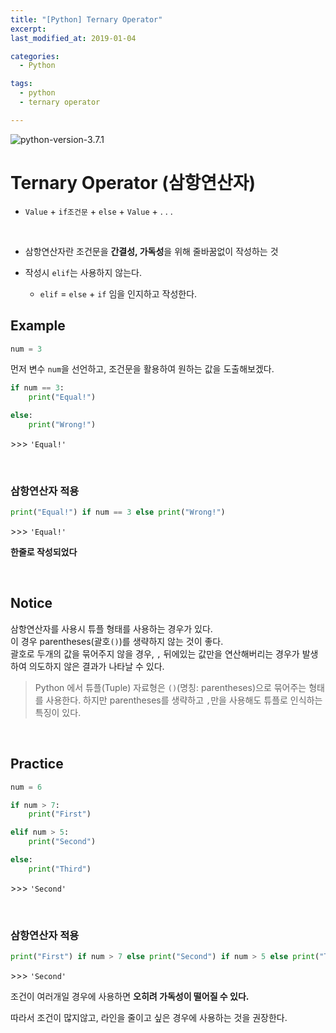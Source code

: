```yaml
---
title: "[Python] Ternary Operator"
excerpt: 
last_modified_at: 2019-01-04

categories:
  - Python

tags:
  - python
  - ternary operator

---
```


![python-version-3.7.1](https://img.shields.io/badge/python-v3.7.1-blue.svg)

# Ternary Operator (삼항연산자)

- `Value` + `if조건문` + `else` + `Value` + . . .

<br>

- 삼항연산자란 조건문을 **간결성, 가독성**을 위해 줄바꿈없이 작성하는 것

- 작성시 `elif`는 사용하지 않는다.
  - `elif` = `else` + `if` 임을 인지하고 작성한다.

## Example

```python
num = 3
```

먼저 변수 `num`을 선언하고, 조건문을 활용하여 원하는 값을 도출해보겠다.

```python
if num == 3:
    print("Equal!")

else:
    print("Wrong!")
```
\>\>\> `'Equal!'`  

<br>

### 삼항연산자 적용

```python
print("Equal!") if num == 3 else print("Wrong!")
```
\>\>\> `'Equal!'`  

**한줄로 작성되었다**

<br>

## Notice

삼항연산자를 사용시 튜플 형태를 사용하는 경우가 있다.  
이 경우 parentheses(괄호`()`)를 생략하지 않는 것이 좋다.  
괄호로 두개의 값을 묶어주지 않을 경우, `,` 뒤에있는 값만을 연산해버리는 경우가 발생하여 의도하지 않은 결과가 나타날 수 있다.  
  
> Python 에서 튜플(Tuple) 자료형은 `()`(명칭: parentheses)으로 묶어주는 형태를 사용한다. 하지만 parentheses를 생략하고 `,`만을 사용해도 튜플로 인식하는 특징이 있다.

<br>

## Practice

```python
num = 6

if num > 7:
    print("First")

elif num > 5:
    print("Second")

else:
    print("Third")
```
\>\>\> `'Second'`  

<br>

### 삼항연산자 적용

```python
print("First") if num > 7 else print("Second") if num > 5 else print("Third")
```
\>\>\> `'Second'`  

조건이 여러개일 경우에 사용하면 **오히려 가독성이 떨어질 수 있다.**

따라서 조건이 많지않고, 라인을 줄이고 싶은 경우에 사용하는 것을 권장한다.
